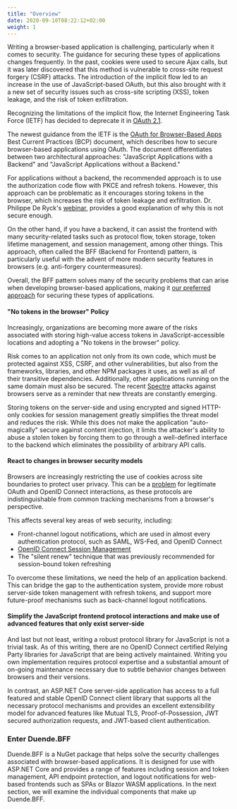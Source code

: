 ```yaml
---
title: "Overview"
date: 2020-09-10T08:22:12+02:00
weight: 1
---
```

Writing a browser-based application is challenging, particularly when it comes to security. The guidance for securing these types of applications changes frequently. In the past, cookies were used to secure Ajax calls, but it was later discovered that this method is vulnerable to cross-site request forgery (CSRF) attacks. The introduction of the implicit flow led to an increase in the use of JavaScript-based OAuth, but this also brought with it a new set of security issues such as cross-site scripting (XSS), token leakage, and the risk of token exfiltration.

Recognizing the limitations of the implicit flow, the Internet Engineering Task Force (IETF) has decided to deprecate it in [OAuth 2.1](https://tools.ietf.org/wg/oauth/draft-ietf-oauth-v2-1/). 

The newest guidance from the IETF is the [OAuth for Browser-Based Apps](https://tools.ietf.org/html/draft-ietf-oauth-browser-based-apps) Best Current Practices (BCP) document, which describes how to secure browser-based applications using OAuth. The document differentiates between two architectural approaches: "JavaScript Applications with a Backend" and "JavaScript Applications without a Backend."

For applications without a backend, the recommended approach is to use the authorization code flow with PKCE and refresh tokens. However, this approach can be problematic as it encourages storing tokens in the browser, which increases the risk of token leakage and exfiltration. Dr. Philippe De Ryck's [webinar](https://pragmaticwebsecurity.com/talks/xssoauth.html), provides a good explanation of why this is not secure enough.

On the other hand, if you have a backend, it can assist the frontend with many security-related tasks such as protocol flow, token storage, token lifetime management, and session management, among other things. This approach, often called the BFF (Backend for Frontend) pattern, is particularly useful with the advent of more modern security features in browsers (e.g. anti-forgery countermeasures). 

Overall, the BFF pattern solves many of the security problems that can arise when developing browser-based applications, making it [our preferred approach](https://leastprivilege.com/2019/01/18/an-alternative-way-to-secure-spas-with-asp-net-core-openid-connect-oauth-2-0-and-proxykit/) for securing these types of applications.

#### "No tokens in the browser" Policy
Increasingly, organizations are becoming more aware of the risks associated with storing high-value access tokens in JavaScript-accessible locations and adopting a "No tokens in the browser" policy.

Risk comes to an application not only from its own code, which must be protected against XSS, CSRF, and other vulnerabilities, but also from the frameworks, libraries, and other NPM packages it uses, as well as all of their transitive dependencies. Additionally, other applications running on the same domain must also be secured. The recent [Spectre](https://www.securityweek.com/google-releases-poc-exploit-browser-based-spectre-attack) attacks against browsers serve as a reminder that new threats are constantly emerging.

Storing tokens on the server-side and using encrypted and signed HTTP-only cookies for session management greatly simplifies the threat model and reduces the risk. While this does not make the application "auto-magically" secure against content injection, it limits the attacker's ability to abuse a stolen token by forcing them to go through a well-defined interface to the backend which eliminates the possibility of arbitrary API calls.

#### React to changes in browser security models
Browsers are increasingly restricting the use of cookies across site boundaries to protect user privacy. This can be a [problem](https://leastprivilege.com/2020/03/31/spas-are-dead/) for legitimate OAuth and OpenID Connect interactions, as these protocols are indistinguishable from common tracking mechanisms from a browser's perspective.

This affects several key areas of web security, including:

- Front-channel logout notifications, which are used in almost every authentication protocol, such as SAML, WS-Fed, and OpenID Connect
- [OpenID Connect Session Management](https://openid.net/specs/openid-connect-session-1_0.html)
- The "silent renew" technique that was previously recommended for session-bound token refreshing

To overcome these limitations, we need the help of an application backend. This can bridge the gap to the authentication system, provide more robust server-side token management with refresh tokens, and support more future-proof mechanisms such as back-channel logout notifications.

#### Simplify the JavaScript frontend protocol interactions and make use of advanced features that only exist server-side
And last but not least, writing a robust protocol library for JavaScript is not a trivial task. As of this writing, there are no OpenID Connect certified Relying Party libraries for JavaScript that are being actively maintained. Writing you own implementation requires protocol expertise and a substantial amount of on-going maintenance necessary due to subtle behavior changes between browsers and their versions.

In contrast, an ASP.NET Core server-side application has access to a full featured and stable OpenID Connect client library that supports all the necessary protocol mechanisms and provides an excellent extensibility model for advanced features like Mutual TLS, Proof-of-Possession, JWT secured authorization requests, and JWT-based client authentication.

### Enter Duende.BFF
Duende.BFF is a NuGet package that helps solve the security challenges associated with browser-based applications. It is designed for use with ASP.NET Core and provides a range of features including session and token management, API endpoint protection, and logout notifications for web-based frontends such as SPAs or Blazor WASM applications. In the next section, we will examine the individual components that make up Duende.BFF.